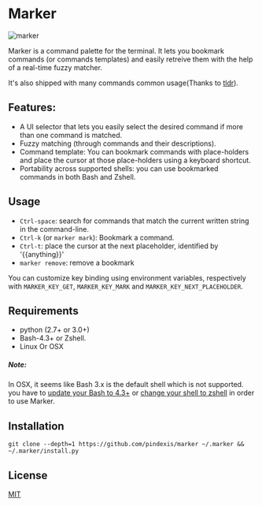 # Marker

![marker](https://cloud.githubusercontent.com/assets/2557967/14209204/d99db934-f81a-11e5-910c-9d34ac155d18.gif)

Marker is a command palette for the terminal. It lets you bookmark commands (or commands templates) and easily retreive them with the help of a real-time fuzzy matcher.

It's also shipped with many commands common usage(Thanks to [tldr](https://github.com/tldr-pages/tldr)).
  
## Features:
- A UI selector that lets you easily select the desired command if more than one command is matched.
- Fuzzy matching (through commands and their descriptions).
- Command template: You can bookmark commands with place-holders and place the cursor at those place-holders using a keyboard shortcut.
- Portability across supported shells: you can use bookmarked commands in both Bash and Zshell.

## Usage
- `Ctrl-space`: search for commands that match the current written string in the command-line.
- `Ctrl-k` (or `marker mark`): Bookmark a command.
- `Ctrl-t`: place the cursor at the next placeholder, identified by '{{anything}}'
- `marker remove`: remove a bookmark

You can customize key binding using environment variables, respectively with ```MARKER_KEY_GET```, ```MARKER_KEY_MARK``` and ```MARKER_KEY_NEXT_PLACEHOLDER```.

## Requirements
- python (2.7+ or 3.0+)
- Bash-4.3+ or Zshell.
- Linux Or OSX

##### Note:
In OSX, it seems like Bash 3.x is the default shell which is not supported. you have to [update your Bash to 4.3+](http://apple.stackexchange.com/a/24635) or [change your shell to zshell](http://stackoverflow.com/a/1822126/1117720) in order to use Marker.

## Installation

`git clone --depth=1 https://github.com/pindexis/marker ~/.marker && ~/.marker/install.py`

## License
[MIT](LICENSE)
